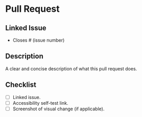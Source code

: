 <!-- summary: Pull request template -->

# Pull Request

## Linked Issue

- Closes # (issue number)

## Description

A clear and concise description of what this pull request does.

## Checklist

- [ ] Linked issue.
- [ ] Accessibility self-test link.
- [ ] Screenshot of visual change (if applicable).
